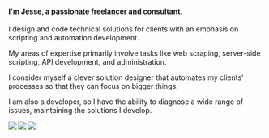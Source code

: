 #### I'm Jesse, a passionate freelancer and consultant.

I design and code technical solutions for clients with an emphasis on scripting and automation development.

My areas of expertise primarily involve tasks like web scraping, server-side scripting, API development, and administration.

I consider myself a clever solution designer that automates my clients’ processes so that they can focus on bigger things.

I am also a developer, so I have the ability to diagnose a wide range of issues, maintaining the solutions I develop.

<div>
<a href="https://github-readme-stats.vercel.app/api?username=jrussellfreelance&theme=tokyonight&show_icons=true">
  <img align="left" src="https://github-readme-stats.vercel.app/api?username=jrussellfreelance&theme=dracula&show_icons=true" />
</a>
<a href="https://github-readme-stats.vercel.app/api/top-langs/?username=loftwah&theme=tokyonight">
  <img align="left" src="https://github-readme-stats.vercel.app/api/top-langs/?username=jrussellfreelance&theme=dracula" />
</a>
</div>
<a href="https://github.com/antonkomarev/github-profile-views-counter">
    <img src="https://komarev.com/ghpvc/?username=jrussellfreelance">
</a>
